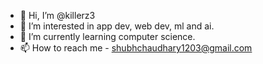 - 👋 Hi, I’m @killerz3
- 👀 I’m interested in app dev, web dev, ml and ai.
- 🌱 I’m currently learning computer science.
- 📫 How to reach me - shubhchaudhary1203@gmail.com
